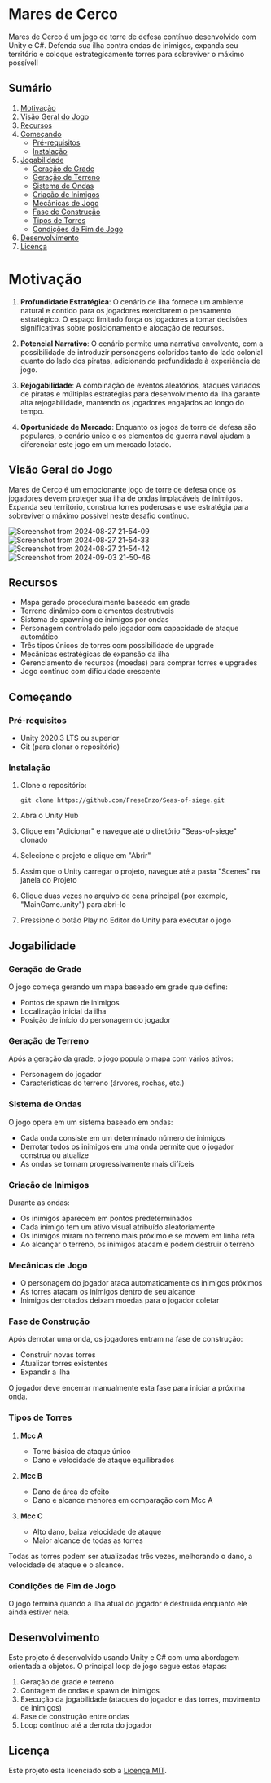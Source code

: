 # Mares de Cerco

Mares de Cerco é um jogo de torre de defesa contínuo desenvolvido com Unity e C#. Defenda sua ilha contra ondas de inimigos, expanda seu território e coloque estrategicamente torres para sobreviver o máximo possível!

## Sumário
1. [Motivação](#motivação)
2. [Visão Geral do Jogo](#visão-geral-do-jogo)
3. [Recursos](#recursos)
4. [Começando](#começando)
   - [Pré-requisitos](#pré-requisitos)
   - [Instalação](#instalação)
5. [Jogabilidade](#jogabilidade)
   - [Geração de Grade](#geração-de-grade)
   - [Geração de Terreno](#geração-de-terreno)
   - [Sistema de Ondas](#sistema-de-ondas)
   - [Criação de Inimigos](#criação-de-inimigos)
   - [Mecânicas de Jogo](#mecânicas-de-jogo)
   - [Fase de Construção](#fase-de-construção)
   - [Tipos de Torres](#tipos-de-torres)
   - [Condições de Fim de Jogo](#condições-de-fim-de-jogo)
6. [Desenvolvimento](#desenvolvimento)
7. [Licença](#licença)

# Motivação

1. **Profundidade Estratégica**: O cenário de ilha fornece um ambiente natural e contido para os jogadores exercitarem o pensamento estratégico. O espaço limitado força os jogadores a tomar decisões significativas sobre posicionamento e alocação de recursos.

2. **Potencial Narrativo**: O cenário permite uma narrativa envolvente, com a possibilidade de introduzir personagens coloridos tanto do lado colonial quanto do lado dos piratas, adicionando profundidade à experiência de jogo.

3. **Rejogabilidade**: A combinação de eventos aleatórios, ataques variados de piratas e múltiplas estratégias para desenvolvimento da ilha garante alta rejogabilidade, mantendo os jogadores engajados ao longo do tempo.

4. **Oportunidade de Mercado**: Enquanto os jogos de torre de defesa são populares, o cenário único e os elementos de guerra naval ajudam a diferenciar este jogo em um mercado lotado.

## Visão Geral do Jogo

Mares de Cerco é um emocionante jogo de torre de defesa onde os jogadores devem proteger sua ilha de ondas implacáveis de inimigos. Expanda seu território, construa torres poderosas e use estratégia para sobreviver o máximo possível neste desafio contínuo.

![Screenshot from 2024-08-27 21-54-09](https://github.com/user-attachments/assets/2d6508d1-84cc-4678-abf3-aad1c05bb97b)
![Screenshot from 2024-08-27 21-54-33](https://github.com/user-attachments/assets/b58d1303-b4fb-42f7-810a-e52c2eea36cc)
![Screenshot from 2024-08-27 21-54-42](https://github.com/user-attachments/assets/bcac092d-e523-478c-ba09-7482e8246355)
![Screenshot from 2024-09-03 21-50-46](https://github.com/user-attachments/assets/9d072acd-4854-47cd-9174-d92309606895)

## Recursos

- Mapa gerado proceduralmente baseado em grade
- Terreno dinâmico com elementos destrutíveis
- Sistema de spawning de inimigos por ondas
- Personagem controlado pelo jogador com capacidade de ataque automático
- Três tipos únicos de torres com possibilidade de upgrade
- Mecânicas estratégicas de expansão da ilha
- Gerenciamento de recursos (moedas) para comprar torres e upgrades
- Jogo contínuo com dificuldade crescente

## Começando

### Pré-requisitos

- Unity 2020.3 LTS ou superior
- Git (para clonar o repositório)

### Instalação

1. Clone o repositório:
   ```
   git clone https://github.com/FreseEnzo/Seas-of-siege.git
   ```

2. Abra o Unity Hub

3. Clique em "Adicionar" e navegue até o diretório "Seas-of-siege" clonado

4. Selecione o projeto e clique em "Abrir"

5. Assim que o Unity carregar o projeto, navegue até a pasta "Scenes" na janela do Projeto

6. Clique duas vezes no arquivo de cena principal (por exemplo, "MainGame.unity") para abri-lo

7. Pressione o botão Play no Editor do Unity para executar o jogo

## Jogabilidade

### Geração de Grade

O jogo começa gerando um mapa baseado em grade que define:
- Pontos de spawn de inimigos
- Localização inicial da ilha
- Posição de início do personagem do jogador

### Geração de Terreno

Após a geração da grade, o jogo popula o mapa com vários ativos:
- Personagem do jogador
- Características do terreno (árvores, rochas, etc.)

### Sistema de Ondas

O jogo opera em um sistema baseado em ondas:
- Cada onda consiste em um determinado número de inimigos
- Derrotar todos os inimigos em uma onda permite que o jogador construa ou atualize
- As ondas se tornam progressivamente mais difíceis

### Criação de Inimigos

Durante as ondas:
- Os inimigos aparecem em pontos predeterminados
- Cada inimigo tem um ativo visual atribuído aleatoriamente
- Os inimigos miram no terreno mais próximo e se movem em linha reta
- Ao alcançar o terreno, os inimigos atacam e podem destruir o terreno

### Mecânicas de Jogo

- O personagem do jogador ataca automaticamente os inimigos próximos
- As torres atacam os inimigos dentro de seu alcance
- Inimigos derrotados deixam moedas para o jogador coletar

### Fase de Construção

Após derrotar uma onda, os jogadores entram na fase de construção:
- Construir novas torres
- Atualizar torres existentes
- Expandir a ilha

O jogador deve encerrar manualmente esta fase para iniciar a próxima onda.

### Tipos de Torres

1. **Mcc A**
   - Torre básica de ataque único
   - Dano e velocidade de ataque equilibrados

2. **Mcc B**
   - Dano de área de efeito
   - Dano e alcance menores em comparação com Mcc A

3. **Mcc C**
   - Alto dano, baixa velocidade de ataque
   - Maior alcance de todas as torres

Todas as torres podem ser atualizadas três vezes, melhorando o dano, a velocidade de ataque e o alcance.

### Condições de Fim de Jogo

O jogo termina quando a ilha atual do jogador é destruída enquanto ele ainda estiver nela.

## Desenvolvimento

Este projeto é desenvolvido usando Unity e C# com uma abordagem orientada a objetos. O principal loop de jogo segue estas etapas:

1. Geração de grade e terreno
2. Contagem de ondas e spawn de inimigos
3. Execução da jogabilidade (ataques do jogador e das torres, movimento de inimigos)
4. Fase de construção entre ondas
5. Loop contínuo até a derrota do jogador

## Licença

Este projeto está licenciado sob a [Licença MIT](https://github.com/FreseEnzo/Seas-of-siege/blob/main/LICENSE).